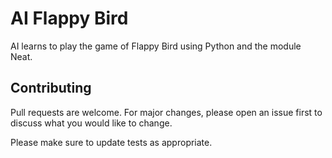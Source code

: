 # AI Flappy Bird

AI learns to play the game of Flappy Bird using Python and the module Neat.

## Contributing
Pull requests are welcome. For major changes, please open an issue first to discuss what you would like to change.

Please make sure to update tests as appropriate.
